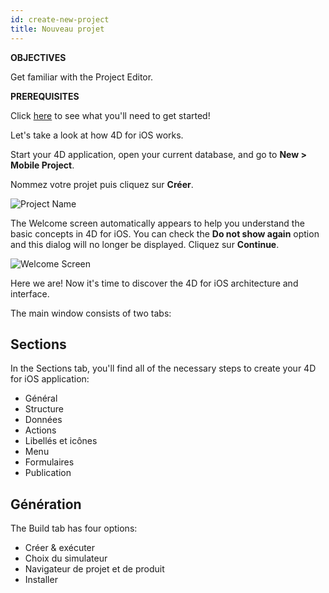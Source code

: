 ```yaml
---
id: create-new-project
title: Nouveau projet
---
```


<div class = "objectives"> 

**OBJECTIVES**

Get familiar with the Project Editor.</div> <div class = "prerequisites"> 

**PREREQUISITES**

Click [here](prerequisites.html) to see what you'll need to get started!</div> 

Let's take a look at how 4D for iOS works.

Start your 4D application, open your current database, and go to **New > Mobile Project**.

Nommez votre projet puis cliquez sur **Créer**.

![Project Name](assets/en/project-editor/Project-creation-4D-for-iOS.png)

The Welcome screen automatically appears to help you understand the basic concepts in 4D for iOS. You can check the **Do not show again** option and this dialog will no longer be displayed. Cliquez sur **Continue**.

![Welcome Screen](assets/en/project-editor/Welcome-Screen-4D-for-iOS.png)

Here we are! Now it's time to discover the 4D for iOS architecture and interface.

The main window consists of two tabs:

## Sections

In the Sections tab, you'll find all of the necessary steps to create your 4D for iOS application:

* Général
* Structure
* Données
* Actions
* Libellés et icônes
* Menu
* Formulaires
* Publication

## Génération

The Build tab has four options:

* Créer & exécuter 
* Choix du simulateur
* Navigateur de projet et de produit
* Installer